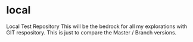 # local
Local Test Repository
This will be the bedrock for all my explorations with GIT respository.
This is just to compare the Master / Branch versions.
